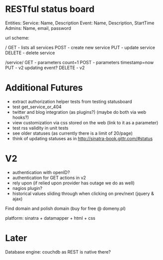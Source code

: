 RESTful status board
====================

Entities:
  Service: Name, Description
  Event: Name, Description, StartTime
  Admins: Name, email, password

url scheme:

/
  GET  - lists all services
  POST - create new service
  PUT  - update service
  DELETE - delete service

/service/
  GET  - parameters count=1
  POST - parameters timestamp=now
  PUT  - v2 updating event?
  DELETE - v2

Additional Futures
==================
 * extract authorization helper tests from testing statusboard
 * test get_service_or_404
 * twitter and blog integration (as plugins?) (maybe do both via web hooks?)
 * view customization via css stored on the web (link to it as a parameter)
 * test rss validity in unit tests
 * see older statuses (as currently there is a limit of 20/page)
 * think of updating statuses as in http://sinatra-book.gittr.com/#status

V2
==
 * authentication with openID?
 * authentication for GET actions in v2
 * rely upon (if relied upon provider has outage we do as well)
 * nagios plugin? 
 * historical values sliding through when clicking on prev/next (jquery & ajax)

Find domain and polish domain (buy for free @ domeny.pl)

platform: sinatra + datamapper + html + css

Later
=====
Database engine: couchdb as REST is native there?
